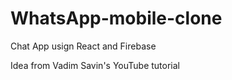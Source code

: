 # WhatsApp-mobile-clone

Chat App usign React and Firebase

Idea from Vadim Savin's YouTube tutorial
